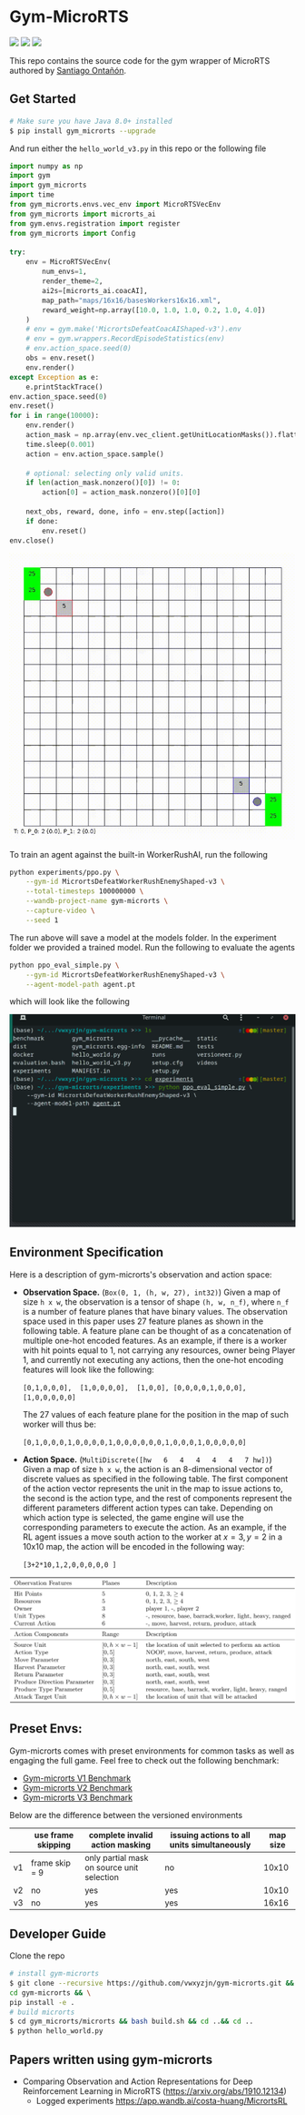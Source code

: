 # Gym-MicroRTS

[<img src="https://img.shields.io/badge/discord-gym%20microrts-green?label=Discord&logo=discord&logoColor=ffffff&labelColor=7289DA&color=2c2f33">](https://discord.gg/5tHykF)
[<img src="https://github.com/vwxyzjn/gym-microrts/workflows/build/badge.svg">](
https://github.com/vwxyzjn/gym-microrts/actions)
[<img src="https://badge.fury.io/py/gym-microrts.svg">](
https://pypi.org/project/gym-microrts/)



This repo contains the source code for the gym wrapper of MicroRTS authored by [Santiago Ontañón](https://github.com/santiontanon/microrts). 

## Get Started

```bash
# Make sure you have Java 8.0+ installed
$ pip install gym_microrts --upgrade
```

And run either the `hello_world_v3.py` in this repo or the following file
```python
import numpy as np
import gym
import gym_microrts
import time
from gym_microrts.envs.vec_env import MicroRTSVecEnv
from gym_microrts import microrts_ai
from gym.envs.registration import register
from gym_microrts import Config

try:
    env = MicroRTSVecEnv(
        num_envs=1,
        render_theme=2,
        ai2s=[microrts_ai.coacAI],
        map_path="maps/16x16/basesWorkers16x16.xml",
        reward_weight=np.array([10.0, 1.0, 1.0, 0.2, 1.0, 4.0])
    )
    # env = gym.make('MicrortsDefeatCoacAIShaped-v3').env
    # env = gym.wrappers.RecordEpisodeStatistics(env)
    # env.action_space.seed(0)
    obs = env.reset()
    env.render()
except Exception as e:
    e.printStackTrace()
env.action_space.seed(0)
env.reset()
for i in range(10000):
    env.render()
    action_mask = np.array(env.vec_client.getUnitLocationMasks()).flatten()
    time.sleep(0.001)
    action = env.action_space.sample()

    # optional: selecting only valid units.
    if len(action_mask.nonzero()[0]) != 0:
        action[0] = action_mask.nonzero()[0][0]

    next_obs, reward, done, info = env.step([action])
    if done:
        env.reset()
env.close()
```
![demo.gif](static/fullgame.gif)

To train an agent against the built-in WorkerRushAI, run the following

```bash
python experiments/ppo.py \
    --gym-id MicrortsDefeatWorkerRushEnemyShaped-v3 \
    --total-timesteps 100000000 \
    --wandb-project-name gym-microrts \
    --capture-video \
    --seed 1
```

The run above will save a model at the models folder. In the experiment folder we 
provided a trained model. Run the following to evaluate the agents

```bash
python ppo_eval_simple.py \
    --gym-id MicrortsDefeatWorkerRushEnemyShaped-v3 \
    --agent-model-path agent.pt
```

which will look like the following

![against_worker_rush.gif](static/against_worker_rush.gif)


## Environment Specification

Here is a description of gym-microrts's observation and action space:

* **Observation Space.** (`Box(0, 1, (h, w, 27), int32)`) Given a map of size `h x w`, the observation is a tensor of shape `(h, w, n_f)`, where `n_f` is a number of feature planes that have binary values. The observation space used in this paper uses 27 feature planes as shown in the following table. A feature plane can be thought of as a concatenation of multiple one-hot encoded features. As an example, if there is a worker with hit points equal to 1, not carrying any resources, owner being Player 1, and currently not executing any actions, then the one-hot encoding features will look like the following:

   `[0,1,0,0,0],  [1,0,0,0,0],  [1,0,0], [0,0,0,0,1,0,0,0],  [1,0,0,0,0,0]`
   

    The 27 values of each feature plane for the position in the map of such worker will thus be:
    
    `[0,1,0,0,0,1,0,0,0,0,1,0,0,0,0,0,0,1,0,0,0,1,0,0,0,0,0]`

* **Action Space.** (`MultiDiscrete([hw   6   4   4   4   4   7 hw])`) Given a map of size `h x w`, the action is an 8-dimensional vector of discrete values as specified in the following table. The first component of the action vector represents the unit in the map to issue actions to, the second is the action type, and the rest of components represent the different parameters different action types can take. Depending on which action type is selected, the game engine will use the corresponding parameters to execute the action. As an example, if the RL agent issues a move south action to the worker at $x=3, y=2$ in a 10x10 map, the action will be encoded in the following way:
    
    `[3+2*10,1,2,0,0,0,0,0 ]`


![obs_action.svg](static/obs_action.svg)

## Preset Envs:

Gym-microrts comes with preset environments for common tasks as well as engaging the full game. Feel free to check out the following benchmark:

* [Gym-microrts V1 Benchmark](https://wandb.ai/vwxyzjn/action-guidance/reports/Gym-microrts-V1-Benchmark--VmlldzozMDQ4MTU)
* [Gym-microrts V2 Benchmark](https://wandb.ai/vwxyzjn/gym-microrts/reports/Gym-microrts-s-V2-Benchmark--VmlldzoyNTg5NTA)
* [Gym-microrts V3 Benchmark](https://wandb.ai/vwxyzjn/rts-generalization/reports/Gym-microrts-V3-Environments--VmlldzoyNzQwNzM)


Below are the difference between the versioned environments

|    | use frame skipping | complete invalid action masking            | issuing actions to all units simultaneously | map size |
|----|--------------------|--------------------------------------------|---------------------------------------------|----------|
| v1 | frame skip = 9     | only partial mask on source unit selection | no                                          | 10x10    |
| v2 | no                 | yes                                        | yes                                         | 10x10    |
| v3 | no                 | yes                                        | yes                                         | 16x16    |


## Developer Guide

Clone the repo

```bash
# install gym-microrts
$ git clone --recursive https://github.com/vwxyzjn/gym-microrts.git && \
cd gym-microrts && \
pip install -e .
# build microrts
$ cd gym_microrts/microrts && bash build.sh && cd ..&& cd ..
$ python hello_world.py
```


## Papers written using gym-microrts

* Comparing Observation and Action Representations for Deep Reinforcement Learning in MicroRTS (https://arxiv.org/abs/1910.12134)
    * Logged experiments https://app.wandb.ai/costa-huang/MicrortsRL


